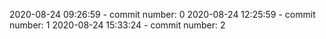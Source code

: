 2020-08-24 09:26:59 - commit number: 0
2020-08-24 12:25:59 - commit number: 1
2020-08-24 15:33:24 - commit number: 2

